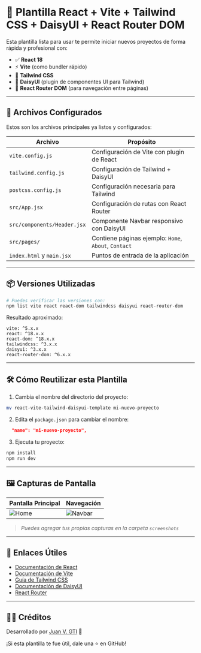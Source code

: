 
# 🚀 Plantilla React + Vite + Tailwind CSS + DaisyUI + React Router DOM

Esta plantilla lista para usar te permite iniciar nuevos proyectos de forma rápida y profesional con:

- ✅ **React 18**
- ⚡ **Vite** (como bundler rápido)
- 🎨 **Tailwind CSS**
- 🌼 **DaisyUI** (plugin de componentes UI para Tailwind)
- 🚦 **React Router DOM** (para navegación entre páginas)

---

## 🔧 Archivos Configurados

Estos son los archivos principales ya listos y configurados:

| Archivo | Propósito |
|--------|----------|
| `vite.config.js` | Configuración de Vite con plugin de React |
| `tailwind.config.js` | Configuración de Tailwind + DaisyUI |
| `postcss.config.js` | Configuración necesaria para Tailwind |
| `src/App.jsx` | Configuración de rutas con React Router |
| `src/components/Header.jsx` | Componente Navbar responsivo con DaisyUI |
| `src/pages/` | Contiene páginas ejemplo: `Home`, `About`, `Contact` |
| `index.html` y `main.jsx` | Puntos de entrada de la aplicación |

---

## 📦 Versiones Utilizadas

```bash
# Puedes verificar las versiones con:
npm list vite react react-dom tailwindcss daisyui react-router-dom
```

Resultado aproximado:

```
vite: ^5.x.x
react: ^18.x.x
react-dom: ^18.x.x
tailwindcss: ^3.x.x
daisyui: ^3.x.x
react-router-dom: ^6.x.x
```

---

## 🛠️ Cómo Reutilizar esta Plantilla

1. Cambia el nombre del directorio del proyecto:

```bash
mv react-vite-tailwind-daisyui-template mi-nuevo-proyecto
```

2. Edita el `package.json` para cambiar el nombre:

```json
  "name": "mi-nuevo-proyecto",
```

3. Ejecuta tu proyecto:

```bash
npm install
npm run dev
```

---

## 🖼️ Capturas de Pantalla

| Pantalla Principal | Navegación |
|--------------------|------------|
| ![Home](./screenshots/home.png) | ![Navbar](./screenshots/navbar.png) |

> *Puedes agregar tus propias capturas en la carpeta `screenshots`*

---

## 🔗 Enlaces Útiles

- [Documentación de React](https://reactjs.org)
- [Documentación de Vite](https://vitejs.dev/)
- [Guía de Tailwind CSS](https://tailwindcss.com/docs/installation)
- [Documentación de DaisyUI](https://daisyui.com/docs/install/)
- [React Router](https://reactrouter.com/en/main)

---

## 👨‍💻 Créditos

Desarrollado por [Juan V. GTI](https://github.com/JUAN-V-GTI) 🚀

¡Si esta plantilla te fue útil, dale una ⭐ en GitHub!
